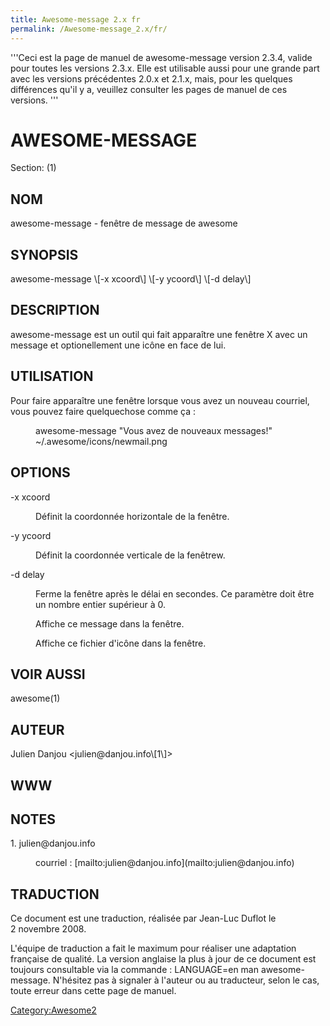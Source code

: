 ```yaml
---
title: Awesome-message 2.x fr
permalink: /Awesome-message_2.x/fr/
---
```


'''Ceci est la page de manuel de awesome-message version 2.3.4, valide pour toutes les versions 2.3.x. Elle est utilisable aussi pour une grande part avec les versions précédentes 2.0.x et 2.1.x, mais, pour les quelques différences qu'il y a, veuillez consulter les pages de manuel de ces versions. '''

<H1>
AWESOME-MESSAGE

</H1>
Section: (1)

<H2>
NOM

</H2>
awesome-message - fenêtre de message de awesome

<H2>
SYNOPSIS

</H2>
awesome-message \[-x xcoord\] \[-y ycoord\] \[-d delay\] <message> <icon>

<H2>
DESCRIPTION

</H2>
awesome-message est un outil qui fait apparaître une fenêtre X avec un message et optionellement une icône en face de lui.

<H2>
UTILISATION

</H2>
Pour faire apparaître une fenêtre lorsque vous avez un nouveau courriel, vous pouvez faire quelquechose comme ça :

<DL COMPACT>
<DT>
<DD>
    awesome-message "Vous avez de nouveaux messages!" ~/.awesome/icons/newmail.png

</DL>
<H2>
OPTIONS

</H2>
-x xcoord

<DL COMPACT>
<DT>
<DD>
Définit la coordonnée horizontale de la fenêtre.

</DL>
-y ycoord

<DL COMPACT>
<DT>
<DD>
Définit la coordonnée verticale de la fenêtrew.

</DL>
-d delay

<DL COMPACT>
<DT>
<DD>
Ferme la fenêtre après le délai <delay> en secondes. Ce paramètre doit être un nombre entier supérieur à 0.

</DL>
<message>

<DL COMPACT>
<DT>
<DD>
Affiche ce message dans la fenêtre.

</DL>
<icon>

<DL COMPACT>
<DT>
<DD>
Affiche ce fichier d'icône dans la fenêtre.

</DL>
<H2>
VOIR AUSSI

</H2>
awesome(1)

<H2>
AUTEUR

</H2>
Julien Danjou &lt;julien@danjou.info\[1\]&gt;

<H2>
WWW

</H2>
<I><http://awesome.naquadah.org></I>

<H2>
NOTES

</H2>
<DL COMPACT>
<DT>
1. julien@danjou.info

<DL COMPACT>
<DT>
<DD>
courriel : [mailto:julien@danjou.info](mailto:julien@danjou.info)

</DL>
<H2>
TRADUCTION

</H2>
Ce document est une traduction, réalisée par Jean-Luc Duflot <jl POING duflot CHEZ laposte POING net> le 2 novembre 2008.

L'équipe de traduction a fait le maximum pour réaliser une adaptation française de qualité. La version anglaise la plus à jour de ce document est toujours consultable via la commande : LANGUAGE=en man awesome-message. N'hésitez pas à signaler à l'auteur ou au traducteur, selon le cas, toute erreur dans cette page de manuel.

[Category:Awesome2](/Category:Awesome2 "wikilink")